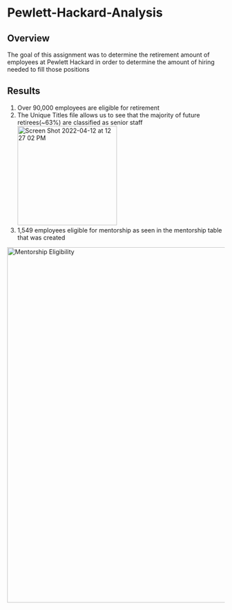 # Pewlett-Hackard-Analysis
## Overview
The goal of this assignment was to determine the retirement amount of employees at Pewlett Hackard in order to determine the amount of hiring needed to fill those positions
## Results
1. Over 90,000 employees are eligible for retirement
2. The Unique Titles file allows us to see that the majority of future retirees(~63%) are classified as senior staff<img width="230" alt="Screen Shot 2022-04-12 at 12 27 02 PM" src="https://user-images.githubusercontent.com/100374924/163010954-3b73f3ce-0e9a-46a8-a7a1-20952e1c2364.png">
3. 1,549 employees eligible for mentorship as seen in the mentorship table that was created

<img width="824" alt="Mentorship Eligibility" src="https://user-images.githubusercontent.com/100374924/163011534-6d1cda1c-513a-4fb2-b484-c01396d4cb48.png">
